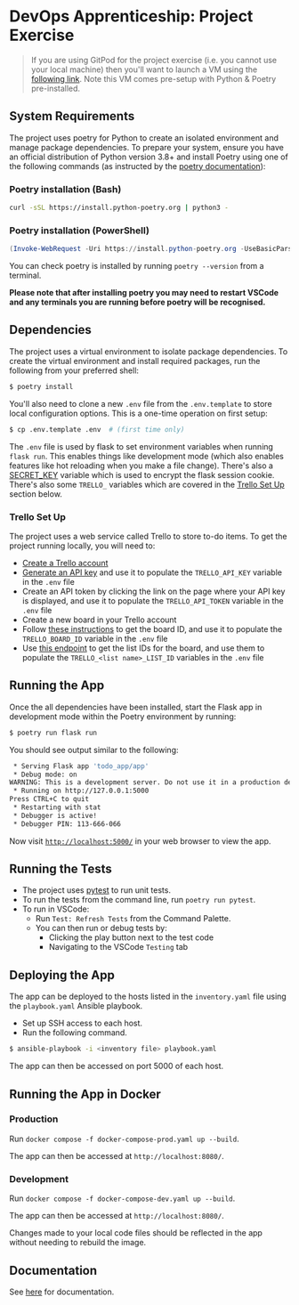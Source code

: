 # DevOps Apprenticeship: Project Exercise

> If you are using GitPod for the project exercise (i.e. you cannot use your local machine) then you'll want to launch a VM using the [following link](https://gitpod.io/#https://github.com/CorndelWithSoftwire/DevOps-Course-Starter). Note this VM comes pre-setup with Python & Poetry pre-installed.

## System Requirements

The project uses poetry for Python to create an isolated environment and manage package dependencies. To prepare your system, ensure you have an official distribution of Python version 3.8+ and install Poetry using one of the following commands (as instructed by the [poetry documentation](https://python-poetry.org/docs/#system-requirements)):

### Poetry installation (Bash)

```bash
curl -sSL https://install.python-poetry.org | python3 -
```

### Poetry installation (PowerShell)

```powershell
(Invoke-WebRequest -Uri https://install.python-poetry.org -UseBasicParsing).Content | py -
```

You can check poetry is installed by running `poetry --version` from a terminal.

**Please note that after installing poetry you may need to restart VSCode and any terminals you are running before poetry will be recognised.**

## Dependencies

The project uses a virtual environment to isolate package dependencies. To create the virtual environment and install required packages, run the following from your preferred shell:

```bash
$ poetry install
```

You'll also need to clone a new `.env` file from the `.env.template` to store local configuration options. This is a one-time operation on first setup:

```bash
$ cp .env.template .env  # (first time only)
```

The `.env` file is used by flask to set environment variables when running `flask run`. This enables things like development mode (which also enables features like hot reloading when you make a file change). There's also a [SECRET_KEY](https://flask.palletsprojects.com/en/2.3.x/config/#SECRET_KEY) variable which is used to encrypt the flask session cookie. There's also some `TRELLO_` variables which are covered in the [Trello Set Up](#trello-set-up) section below.

### Trello Set Up

The project uses a web service called Trello to store to-do items. To get the project running locally, you will need to:
* [Create a Trello account](https://trello.com/signup)
* [Generate an API key](https://developer.atlassian.com/cloud/trello/guides/rest-api/api-introduction/#managing-your-api-key) and use it to populate the `TRELLO_API_KEY` variable in the `.env` file
* Create an API token by clicking the link on the page where your API key is displayed, and use it to populate the `TRELLO_API_TOKEN` variable in the `.env` file
* Create a new board in your Trello account
* Follow [these instructions](https://developer.atlassian.com/cloud/trello/guides/rest-api/api-introduction/#your-first-api-call) to get the board ID, and use it to populate the `TRELLO_BOARD_ID` variable in the `.env` file
* Use [this endpoint](https://developer.atlassian.com/cloud/trello/rest/api-group-boards/#api-boards-id-lists-get) to get the list IDs for the board, and use them to populate the `TRELLO_<list name>_LIST_ID` variables in the `.env` file

## Running the App

Once the all dependencies have been installed, start the Flask app in development mode within the Poetry environment by running:
```bash
$ poetry run flask run
```

You should see output similar to the following:
```bash
 * Serving Flask app 'todo_app/app'
 * Debug mode: on
WARNING: This is a development server. Do not use it in a production deployment. Use a production WSGI server instead.
 * Running on http://127.0.0.1:5000
Press CTRL+C to quit
 * Restarting with stat
 * Debugger is active!
 * Debugger PIN: 113-666-066
```
Now visit [`http://localhost:5000/`](http://localhost:5000/) in your web browser to view the app.

## Running the Tests
* The project uses [pytest](https://docs.pytest.org/en/stable/) to run unit tests.
* To run the tests from the command line, run `poetry run pytest`.
* To run in VSCode:
    * Run `Test: Refresh Tests` from the Command Palette.
    * You can then run or debug tests by:
        * Clicking the play button next to the test code
        * Navigating to the VSCode `Testing` tab

## Deploying the App

The app can be deployed to the hosts listed in the `inventory.yaml` file using the `playbook.yaml` Ansible playbook.

- Set up SSH access to each host.
- Run the following command.

```bash
$ ansible-playbook -i <inventory file> playbook.yaml
```

The app can then be accessed on port 5000 of each host.

## Running the App in Docker

### Production

Run `docker compose -f docker-compose-prod.yaml up --build`.

The app can then be accessed at `http://localhost:8080/`. 

### Development

Run `docker compose -f docker-compose-dev.yaml up --build`.

The app can then be accessed at `http://localhost:8080/`. 

Changes made to your local code files should be reflected in the app without needing to rebuild the image.

## Documentation

See [here](docs/docs.md) for documentation.